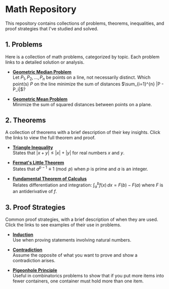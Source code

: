 # Math Repository

This repository contains collections of problems, theorems, inequalities, and proof strategies that I've studied and solved.

## 1. Problems

Here is a collection of math problems, categorized by topic. Each problem links to a detailed solution or analysis.

- **[Geometric Median Problem](./Problems/GoemetricMedian.md)**  
Let $P_1, P_2, \dots, P_n$ be points on a line, not necessarily distinct. Which point(s) $P$ on the line minimize the sum of distances $\sum_{i=1}^{n} |P - P_i|$?

- **[Geometric Mean Problem](./Problems/GeometricMean.md)**  
  Minimize the sum of squared distances between points on a plane.



## 2. Theorems

A collection of theorems with a brief description of their key insights. Click the links to view the full theorem and proof.

- **[Triangle Inequality](./Theorems/TriangleInequality.md)**  
  States that $|x + y| \leq |x| + |y|$ for real numbers $x$ and $y$.

- **[Fermat's Little Theorem](./theorems/fermats-little-theorem.md)**  
  States that $a^{p-1} \equiv 1 \pmod{p}$ when $p$ is prime and $a$ is an integer.

- **[Fundamental Theorem of Calculus](./theorems/fundamental-theorem-of-calculus.md)**  
  Relates differentiation and integration: $\int_a^b f(x) \, dx = F(b) - F(a)$ where $F$ is an antiderivative of $f$.

## 3. Proof Strategies

Common proof strategies, with a brief description of when they are used. Click the links to see examples of their use in problems.

- **[Induction](./proof-strategies/induction.md)**  
  Use when proving statements involving natural numbers.

- **[Contradiction](./proof-strategies/contradiction.md)**  
  Assume the opposite of what you want to prove and show a contradiction arises.

- **[Pigeonhole Principle](./proof-strategies/pigeonhole-principle.md)**  
  Useful in combinatorics problems to show that if you put more items into fewer containers, one container must hold more than one item.

